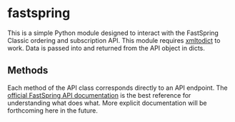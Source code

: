 # fastspring

This is a simple Python module designed to interact with the FastSpring Classic ordering
and subscription API. This module requires [xmltodict][1] to work. Data is
passed into and returned from the API object in dicts.

## Methods

Each method of the API class corresponds directly to an API endpoint. The
[official FastSpring API documentation][2] is the best reference for
understanding what does what. More explicit documentation will be forthcoming
here in the future.

[1]: https://github.com/martinblech/xmltodict/
[2]: https://github.com/fastspring/fastspring-api/